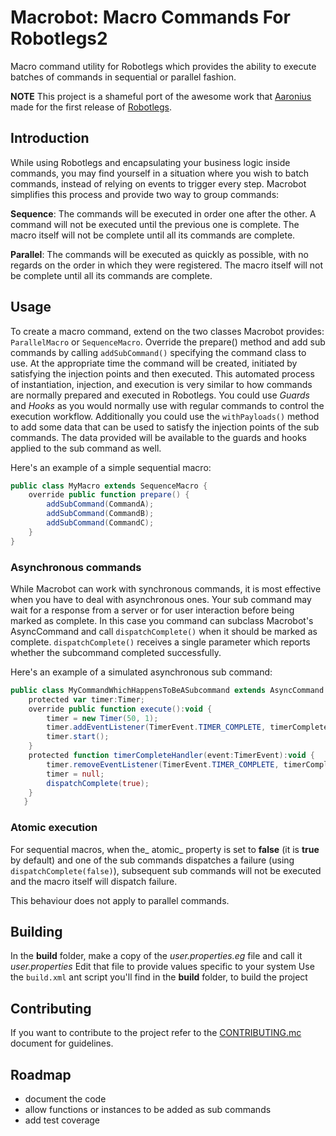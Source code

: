 # Macrobot: Macro Commands For Robotlegs2

Macro command utility for Robotlegs which provides the ability to execute batches of commands in sequential or parallel fashion.

**NOTE** This project is a shameful port of the awesome work that [Aaronius](https://github.com/Aaronius) made for the first release of [Robotlegs](http://www.robotlegs.org/).

## Introduction

While using Robotlegs and encapsulating your business logic inside commands, you may find yourself in a situation where you wish to batch commands, instead of relying on events to trigger every step.
Macrobot simplifies this process and provide two way to group commands:

**Sequence**: The commands will be executed in order one after the other. A command will not be executed until the previous one is complete. The macro itself will not be complete until all its commands are complete.

**Parallel**: The commands will be executed as quickly as possible, with no regards on the order in which they were registered. The macro itself will not be complete until all its commands are complete.

## Usage

To create a macro command, extend on the two classes Macrobot provides: `ParallelMacro` or `SequenceMacro`.
Override the prepare() method and add sub commands by calling `addSubCommand()` specifying the command class to use.
At the appropriate time the command will be created, initiated by satisfying the injection points and then executed.
This automated process of instantiation, injection, and execution is very similar to how commands are normally prepared and executed in Robotlegs.
You could use _Guards_ and _Hooks_ as you would normally use with regular commands to control the execution workflow.
Additionally you could use the `withPayloads()` method to add some data that can be used to satisfy the injection points of the sub commands. The data provided will be available to the guards and hooks applied to the sub command as well.

Here's an example of a simple sequential macro:
```ActionScript
public class MyMacro extends SequenceMacro {
	override public function prepare() {
		addSubCommand(CommandA);
		addSubCommand(CommandB);
		addSubCommand(CommandC);
	}
}
```

### Asynchronous commands

While Macrobot can work with synchronous commands, it is most effective when you have to deal with asynchronous ones.
Your sub command may wait for a response from a server or for user interaction before being marked as complete.
In this case you command can subclass Macrobot's AsyncCommand and call `dispatchComplete()` when it should be marked as complete.
`dispatchComplete()` receives a single parameter which reports whether the subcommand completed successfully.

Here's an example of a simulated asynchronous sub command:
```ActionScript
public class MyCommandWhichHappensToBeASubcommand extends AsyncCommand     {
   	protected var timer:Timer;
   	override public function execute():void {
   		timer = new Timer(50, 1);
   		timer.addEventListener(TimerEvent.TIMER_COMPLETE, timerCompleteHandler);
   		timer.start();
   	}
   	protected function timerCompleteHandler(event:TimerEvent):void {
   		timer.removeEventListener(TimerEvent.TIMER_COMPLETE, timerCompleteHandler);
   		timer = null;
   		dispatchComplete(true);
   	}
   }
```

### Atomic execution

For sequential macros, when the_ atomic_ property is set to **false** (it is **true** by default) and one of the sub commands dispatches a failure (using `dispatchComplete(false)`), subsequent sub commands will not be executed and the macro itself will dispatch failure.

This behaviour does not apply to parallel commands.

## Building

In the **build** folder, make a copy of the _user.properties.eg_ file and call it _user.properties_
Edit that file to provide values specific to your system
Use the `build.xml` ant script you'll find in the **build** folder, to build the project

## Contributing

If you want to contribute to the project refer to the [CONTRIBUTING.mc](CONTRIBUTING.md) document for guidelines.

## Roadmap

* document the code
* allow functions or instances to be added as sub commands
* add test coverage